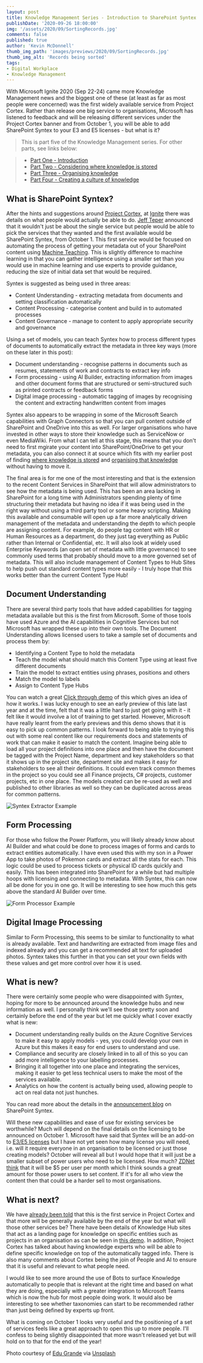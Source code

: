 ```yaml
---
layout: post
title: Knowledge Management Series - Introduction to SharePoint Syntex
publishDate: '2020-09-26 18:00:00'
img: '/assets/2020/09/SortingRecords.jpg'
comments: false
published: true
author: 'Kevin McDonnell'
thumb_img_path: 'images/previews/2020/09/SortingRecords.jpg'
thumb_img_alt: 'Records being sorted'
tags:
- Digital Workplace
- Knowledge Management
---
```

With Microsoft Ignite 2020 (Sep 22-24) came more Knowledge Management news and the biggest one of these (at least as far as most people were concerned) was the first widely available service from Project Cortex. Rather than release one big service to organisations, Microsoft has listened to feedback and will be releasing different services under the Project Cortex banner and from October 1, you will be able to add SharePoint Syntex to your E3 and E5 licenses - but what is it?

> This is part five of the Knowledge Management series. For other parts, see links below:

> * [Part One - Introduction](/2020/08/12/knowledge-management-series)
> * [Part Two - Considering where knowledge is stored](/2020/09/10/knowledge-management-series-considering-where-knowledge-is-stored)
> * [Part Three - Organising knowledge](/2020/09/14/knowledge-management-organising-knowledge)
> * [Part Four - Creating a culture of knowledge](/2020/09/17/knowledge-management-series-creating-a-culture-of-knowledge)

## What is SharePoint Syntex?

After the hints and suggestions around [Project Cortex](https://aka.ms/ProjectCortex), at [Ignite](https://myignite.microsoft.com) there was details on what people would actually be able to do. [Jeff Teper](https://www.twitter.com/jeffteper) announced that it wouldn't just be about the single service but people would be able to pick the services that they wanted and the first available would be SharePoint Syntex, from October 1. This first service would be focused on automating the process of getting your metadata out of your SharePoint content using [Machine Teaching](https://blogs.microsoft.com/ai/machine-teaching/). This is slightly difference to machine learning in that you can gather intelligence using a smaller set than you would use in machine learning and use experts to provide guidance, reducing the size of initial data set that would be required.

Syntex is suggested as being used in three areas:

* Content Understanding - extracting metadata from documents and setting classification automatically
* Content Processing - categorise content and build in to automated processes
* Content Governance - manage to content to apply appropriate security and governance

Using a set of models, you can teach Syntex how to process different types of documents to automatically extract the metadata in three key ways (more on these later in this post):

* Document understanding - recognise patterns in documents such as resumes, statements of work and contracts to extract key info
* Form processing - using AI Builder, extracting information from images and other document forms that are structured or semi-structured such as printed contracts or feedback forms
* Digital image processing - automatic tagging of images by recognising the content and extracting handwritten content from images

Syntex also appears to be wrapping in some of the Microsoft Search capabilities with Graph Connectors so that you can pull content outside of SharePoint and OneDrive into this as well. For larger organisations who have invested in other ways to store their knowledge such as ServiceNow or even MediaWiki. From what I can tell at this stage, this means that you don't need to first mgirate your content into SharePoint/OneDrive to get your metadata, you can also connect it at source which fits with my earlier post of finding [where knowledge is stored](/2020-09-10-Knowledge-Management-Series-Considering-where-knowledge-is-stored.html) and [organising that knowledge](/2020-09-14-Knowledge-Management-Series-Organising-knowledge.html) without having to move it.

The final area is for me one of the most interesting and that is the extension to the recent Content Services in SharePoint that will allow administrators to see how the metadata is being used. This has been an area lacking in SharePoint for a long time with Administrators spending plenty of time structuring their metadata but having no idea if it was being used in the right way without using a third party tool or some heavy scripting. Making this available and consumable will open up a far more analytically driven management of the metadata and understanding the depth to which people are assigning content. For example, do people tag content with HR or Human Resources as a department, do they just tag everything as Public rather than Internal or Confidential, etc. It will also look at widely used Enterprise Keywords (an open set of metadata with little governance) to see commonly used terms that probably should move to a more governed set of metadata. This will also include management of Content Types to Hub Sites to help push out standard content types more easily - I truly hope that this works better than the current Content Type Hub!

## Document Understanding

There are several third party tools that have added capabilities for tagging metadata available but this is the first from Microsoft. Some of those tools have used Azure and the AI capabilities in Cognitive Services but not Microsoft has wrapped these up into their own tools. The Document Understanding allows licensed users to take a sample set of documents and process them by:

* Identifying a Content Type to hold the metadata
* Teach the model what should match this Content Type using at least five different documents
* Train the model to extract entities using phrases, positions and others
* Match the model to labels
* Assign to Content Type Hubs

You can watch a great [Click through demo](https://aka.ms/SharePointSyntex/demo) of this which gives an idea of how it works. I was lucky enough to see an early preview of this late last year and at the time, felt that it was a little hard to just get going with it - it felt like it would involve a lot of training to get started. However, Microsoft have really learnt from the early previews and this demo shows that it is easy to pick up common patterns. I look forward to being able to trying this out with some real content like our requirements docs and statements of work that can make it easier to match the content. Imagine being able to load all your project definitions into one place and then have the document be tagged with the Project Name, department and key stakeholders so that it shows up in the project site, department site and makes it easy for stakeholders to see all their definitions. It could even track common themes in the project so you could see all Finance projects, C# projects, customer projects, etc in one place. The models created can be re-used as well and published to other libraries as well so they can be duplicated across areas for common patterns.

![Syntex Extractor Example](/assets/2020/09/SyntexExtractorExample.jpg)

## Form Processing

For those who follow the Power Platform, you will likely already know about AI Builder and what could be done to process images of forms and cards to extract entities automatically. I have even used this with my son in a Power App to take photos of Pokemon cards and extract all the stats for each. This logic could be used to process tickets or physical ID cards quickly and easily. This has been integrated into SharePoint for a while but had multiple hoops with licensing and connecting to metadata. With Syntex, this can now all be done for you in one go. It will be interesting to see how much this gets above the standard AI Builder over time.

![Form Processor Example](/assets/2020/09/FormProcessorExample.jpg)

## Digital Image Processing

Similar to Form Processing, this seems to be similar to functionality to what is already available. Text and handwriting are extracted from image files and indexed already and you can get a recommended alt text for uploaded photos. Syntex takes this further in that you can set your own fields with these values and get more control over how it is used.

## What is new?

There were certainly some people who were disappointed with Syntex, hoping for more to be announced around the knowledge hubs and new information as well. I personally think we'll see those pretty soon and certainly before the end of the year but let me quickly what I cover exactly what is new:

* Document understanding really builds on the Azure Cognitive Services to make it easy to apply models - yes, you could develop your own in Azure but this makes it easy for end users to understand and use.
* Compliance and security are closely linked in to all of this so you can add more intelligence to your labelling processes.
* Bringing it all together into one place and integrating the services, making it easier to get less technical users to make the most of the services available.
* Analytics on how the content is actually being used, allowing people to act on real data not just hunches.

You can read more about the details in the [announcement blog](https://techcommunity.microsoft.com/t5/project-cortex-blog/announcing-sharepoint-syntex/ba-p/1681139) on SharePoint Syntex.

Will these new capabilities and ease of use for existing services be worthwhile? Much will depend on the final details on the licensing to be announced on October 1. Microsoft have said that Syntex will be an add-on to [E3/E5 licenses](https://www.microsoft.com/en-us/microsoft-365/compare-microsoft-365-enterprise-plans) but I have not yet seen how many license you will need, i.e. will it require everyone in an organisation to be licensed or just those creating models? October will reveal all but I would hope that it will just be a smaller subset of power users who need to be licensed. How much? [ZDNet think](https://www.zdnet.com/article/microsoft-launches-sharepoint-syntex-to-automate-content-categorization-and-build-a-foundation-for-knowledge-curation/) that it will be $5 per user per month which I think sounds a great amount for those power users to set content. If it's for all who view the content then that could be a harder sell to most organisations.

## What is next?

We have [already been told](https://techcommunity.microsoft.com/t5/project-cortex-blog/announcing-sharepoint-syntex/ba-p/1681139) that this is the first service in Project Cortex and that more will be generally available by the end of the year but what will those other services be? There have been details of Knowledge Hub sites that act as a landing page for knowledge on specific entities such as projects in an organisation as can be seen in [this demo](https://demobuilderwebcpptxz.blob.core.windows.net/microsoft-365-knowledge-sharing/startdemo.html?ot=false&lan=&guidemodeenabled=false&audioenabled=false). In addition, Project Cortex has talked about having knowledge experts who will be able to define specific knowledge on top of the automatically tagged info. There is also many comments about Cortex being the join of People and AI to ensure that it is useful and relevant to what people need.

I would like to see more around the use of Bots to surface Knowledge automatically to people that is relevant at the right time and based on what they are doing, especially with a greater integration to Microsoft Teams which is now the hub for most people doing work. It would also be interesting to see whether taxonomies can start to be recommended rather than just being defined by experts up front.

What is coming on October 1 looks very useful and the positioning of a set of services feels like a great approach to open this up to more people. I'll confess to being slightly disappointed that more wasn't released yet but will hold on to that for the end of the year!

Photo courtesy of [Edu Grande](https://unsplash.com/@edgr) via [Unsplash](https://unsplash.com)
